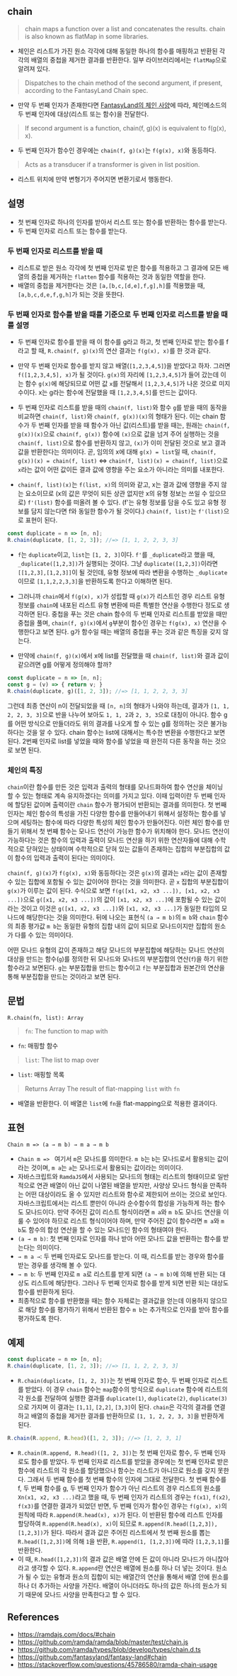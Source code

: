 ## chain

> chain maps a function over a list and concatenates the results. chain is also known as flatMap in some libraries.
- 체인은 리스트가 가진 원소 각각에 대해 동일한 하나의 함수를 매핑하고 반환된 각각의 배열의 중첩을 제거한 결과를 반환한다. 일부 라이브러리에서는 `flatMap`으로 알려져 있다.

> Dispatches to the chain method of the second argument, if present, according to the FantasyLand Chain spec.
- 만약 두 번째 인자가 존재한다면 [FantasyLand의 체인 사양](https://github.com/fantasyland/fantasy-land#chain)에 따라, 체인메소드의 두 번째 인자에 대상(리스트 또는 함수)을 전달한다.

> If second argument is a function, chain(f, g)(x) is equivalent to f(g(x), x).
- 두 번째 인자가 함수인 경우에는 `chain(f, g)(x)`는 `f(g(x), x)`와 동등하다.

> Acts as a transducer if a transformer is given in list position.
- 리스트 위치에 만약 변형기가 주어지면 변환기로서 행동한다.

## 설명

- 첫 번째 인자로 하나의 인자를 받아서 리스트 또는 함수를 반환하는 함수를 받는다. 
- 두 번째 인자로 리스트 또는 함수를 받는다.

### 두 번째 인자로 리스트를 받을 때

- 리스트로 받은 원소 각각에 첫 번째 인자로 받은 함수를 적용하고 그 결과에 모든 배열의 중첩을 제거하는 `flatten` 함수를 적용하는 것과 동일한 역할을 한다.
- 배열의 중첩을 제거한다는 것은 `[a,[b,c,[d,e],f,g],h]`를 적용했을 때, `[a,b,c,d,e,f,g,h]`가 되는 것을 뜻한다.

### 두 번째 인자로 함수를 받을 때를 기준으로 두 번째 인자로 리스트를 받을 때를 설명

- 두 번째 인자로 함수를 받을 때 이 함수를 g라고 하고, 첫 번째 인자로 받는 함수를 f라고 할 때, `R.chain(f, g)(x)`의 연산 결과는 `f(g(x), x)`를 한 것과 같다.

- 만약 두 번째 인자로 함수를 받지 않고 배열(`[1,2,3,4,5]`)을 받았다고 하자. 그러면 `f([1,2,3,4,5], x)`가 될 것이다. `g(x)`의 자리에 `[1,2,3,4,5]`가 들어 갔는데 이는 함수 `g(x)`에 해당되므로 어떤 값 `x`를 전달해서 `[1,2,3,4,5]`가 나온 것으로 미지수이다. x는 g라는 함수에 전달했을 때 `[1,2,3,4,5]`를 만드는 값이다.

- 두 번째 인자로 리스트를 받을 때의 `chain(f, list)`와 함수 `g`를 받을 때의 동작을 비교하면 `chain(f, list)`와 `chain(f, g(x))(x)`의 형태가 된다. 이는 chain 함수가 두 번째 인자를 받을 때 함수가 아닌 값(리스트)를 받을 때는, 원래는 `chain(f, g(x))(x)`으로 `chain(f, g(x))` 함수에 `(x)`으로 값을 넘겨 주어 실행하는 것을 `chain(f, list)`으로 함수를 반환하지 않고, `(x)`가 이미 전달된 것으로 보고 결과 값을 반환한다는 의미이다. 곧, 임의의 x에 대해 `g(x) = list`일 때, `chain(f, g(x))(x) = chain(f, list)` <=> `chain(f, list)(x) = chain(f, list)`으로 `x`라는 값이 어떤 값이든 결과 값에 영향을 주는 요소가 아니라는 의미를 내포한다.

- `chain(f, list)(x)`는 `f(list, x)`의 의미와 같고, x는 결과 값에 영향을 주지 않는 요소이므로 (x의 값은 무엇이 되든 상관 없지만 x의 유형 정보는 쓰일 수 있으므로) `f'(list)` 함수를 떠올려 볼 수 있다. (f'는 유형 정보를 담을 수도 있고 유형 정보를 담지 않는다면 f와 동일한 함수가 될 것이다.) `chain(f, list)`는 `f'(list)`으로 표현이 된다.

```js
const duplicate = n => [n, n];
R.chain(duplicate, [1, 2, 3]); //=> [1, 1, 2, 2, 3, 3]
```

- `f`는 `duplicate`이고, `list`는 `[1, 2, 3]`이다. `f'`를 `_duplicate`라고 했을 때, `_duplicate([1,2,3])`가 실행되는 것이다. 그냥 `duplicate([1,2,3])`이라면 `[[1,2,3],[1,2,3]]`이 될 것인데, 유형 정보에 따라 변환을 수행하는 `_duplicate`이므로 `[1,1,2,2,3,3]`을 반환하도록 한다고 이해하면 된다.

- 그러니까 `chain`에서 `f(g(x), x)`가 성립할 때 `g(x)`가 리스트인 경우 리스트 유형 정보를 `chain`에 내포된 리스트 유형 변환에 따른 특별한 연산을 수행한다 정도로 생각하면 된다. 중첩을 푸는 것은 chain 함수의 두 번째 인자로 리스트를 받았을 때만 중첩을 풀며, `chain(f, g)(x)`에서 `g`부분이 함수인 경우는 `f(g(x), x)` 연산을 수행한다고 보면 된다. g가 함수일 때는 배열의 중첩을 푸는 것과 같은 특징을 갖지 않는다.

- 만약에 `chain(f, g)(x)`에서 x에 list를 전달했을 때 `chain(f, list)`와 결과 값이 같으려면 g를 어떻게 정의해야 할까?

```js
const duplicate = n => [n, n];
const g = (v) => { return v; }
R.chain(duplicate, g)([1, 2, 3]); //=> [1, 1, 2, 2, 3, 3]
```

그런데 최종 연산이 n이 전달되었을 때 `[n, n]`의 형태가 나와야 하는데, 결과가 `[1, 1, 2, 2, 3, 3]`으로 반을 나누어 보아도 `1, 1, 2`과 `2, 3, 3`으로 대칭이 아니다. 함수 g를 어떤 방식으로 만들더라도 위의 결과를 나오게 할 수 있는 g를 정의하는 것은 불가능하다는 것을 알 수 있다. chain 함수는 list에 대해서는 특수한 변환을 수행한다고 보면된다. 2번째 인자로 list를 넣었을 때와 함수를 넣었을 때 완전히 다른 동작을 하는 것으로 보면 된다.

### 체인의 특징

`chain`이란 함수를 만든 것은 입력과 출력의 형태를 모나드화하여 함수 연산을 체이닝 할 수 있는 형태로 계속 유지하겠다는 의미를 가지고 있다. 이때 입력이란 두 번째 인자에 할당된 값이며 출력이란 `chain` 함수가 평가되어 반환되는 결과를 의미한다. 첫 번째 인자는 체인 함수의 특성을 가진 다양한 함수를 만들어내기 위해서 설정하는 함수를 넣으며 세팅하는 함수에 따라 다양한 특성의 체인 함수가 만들어진다. 이런 체인 함수를 만들기 위해서 첫 번째 함수는 모나드 연산이 가능한 함수가 위치해야 한다. 모나드 연산이 가능하다는 것은 함수의 입력과 출력이 모나드 연산을 하기 위한 연산자들에 대해 수학적으로 닫혀있는 상태이며 수학적으로 닫혀 있는 값들이 존재하는 집합의 부분집합의 값이 함수의 입력과 출력이 된다는 의미이다.

`chain(f, g)(x)`가 `f(g(x), x)`와 동등하다는 것은 `g(x)`의 결과는 `x`라는 값이 존재할 수 있는 집합에 포함될 수 있는 값이어야 한다는 것을 의미한다. 곧 `x` 집합의 부분집합이 `g(x)`가 이루는 값이 된다. 수식으로 보면 `f(g([x1, x2, x3 ...]), [x1, x2, x3 ...])`으로 `g([x1, x2, x3 ...])`의 값이 `[x1, x2, x3 ...]`에 포함될 수 있는 값이라는 것이고 이것은 `g([x1, x2, x3 ...])`와 `[x1, x2, x3 ...]`가 동일한 타입의 모나드에 해당한다는 것을 의미한다. 뒤에 나오는 표현식 `(a → m b)`의 `m b`와 `chain` 함수의 최종 평가값 `m b`는 동일한 유형의 집합 내의 값이 되므로 모나드이지만 집합의 원소가 다를 수 있는 의미이다.

어떤 모나드 유형의 값이 존재하고 해당 모나드의 부분집합에 해당하는 모나드 연산의 대상을 만드는 함수(`g`)를 정의한 뒤 모나드와 모나드의 부분집합의 연산(`f`)을 하기 위한 함수라고 보면된다. `g`는 부분집합을 만드는 함수이고 `f`는 부분집합과 원본간의 연산을 통해 부분집합을 만드는 것이라고 보면 된다.

## 문법

```
R.chain(fn, list): Array
```

> `fn`: The function to map with
- `fn`: 매핑할 함수
> `list`: The list to map over
- `list`: 매핑할 목록
> Returns Array The result of flat-mapping `list` with `fn`
- 배열을 반환한다. 이 배열은 `list`에 `fn`을 flat-mapping으로 적용한 결과이다.

## 표현

```
Chain m => (a → m b) → m a → m b
```

- `Chain m => ` 여기서 `m`은 모나드를 의미한다. `m b`는 `b`는 모나드로서 활용되는 값이라는 것이며, `m a`는 `a`는 모나드로서 활용되는 값이라는 의미이다.
- 자바스크립트와 `RamdaJS`에서 사용되는 모나드의 형태는 리스트의 형태이므로 일반적으로 연관 배열이 아닌 값이 나열된 배열을 받지만, 사양상 모나드 형식을 만족하는 어떤 대상이라도 올 수 있지만 리스트와 함수로 제한되어 쓰이는 것으로 보인다. 자바스크립트에서는 리스트 뿐만이 아니라 순수함수의 합성을 가능하게 하는 함수도 모나드이다. 만약 주어진 값이 리스트 형식이라면 `m a`와 `m b`도 모나드 연산을 이룰 수 있어야 하므로 리스트 형식이어야 하며, 만약 주어진 값이 함수라면 `m a`와 `m b`도 함수의 합성 연산을 할 수 있는 모나드인 함수의 형태여야 한다.
- `(a → m b)`: 첫 번째 인자로 인자를 하나 받아 어떤 모나드 값을 반환하는 함수를 받는다는 의미이다.
- `→ m a →`: 두 번째 인자로도 모나드를 받는다. 이 때, 리스트를 받는 경우와 함수를 받는 경우를 생각해 볼 수 있다.
- `→ m b`: 두 번째 인자로 `m a`로 리스트를 받게 되면 `(a → m b)`에 의해 반환 되는 대상도 리스트에 해당한다. 그러나 두 번째 인자로 함수를 받게 되면 반환 되는 대상도 함수를 반환하게 된다.
- 최종적으로 함수를 반환했을 때는 함수 자체로는 결과값을 얻는데 이용하지 않으므로 해당 함수를 평가하기 위해서 반환된 함수 `m b`는 추가적으로 인자를 받아 함수를 평가하도록 한다.

## 예제

```js
const duplicate = n => [n, n];
R.chain(duplicate, [1, 2, 3]); //=> [1, 1, 2, 2, 3, 3]
```

- `R.chain(duplicate, [1, 2, 3])`는 첫 번째 인자로 함수, 두 번째 인자로 리스트를 받았다. 이 경우 `chain` 함수는 `map`함수의 방식으로 `duplicate` 함수에 리스트의 각 원소를 전달하여 실행한 결과를 `duplicate(1)`, `duplicate(2)`, `duplicate(3)`으로 가지며 이 결과는 `[1,1]`, `[2,2]`, `[3,3]`이 된다. `chain`은 각각의 결과를 연결하고 배열의 중첩을 제거한 결과를 반환하므로 `[1, 1, 2, 2, 3, 3]`을 반환하게 된다.

```js
R.chain(R.append, R.head)([1, 2, 3]); //=> [1, 2, 3, 1]
```

- `R.chain(R.append, R.head)([1, 2, 3])`는 첫 번째 인자로 함수, 두 번째 인자로도 함수를 받았다. 두 번째 인자로 리스트를 받았을 경우에는 첫 번째 인자로 받은 함수에 리스트의 각 원소를 할당했으나 함수는 리스트가 아니므로 원소를 갖지 못한다. 그래서 두 번째 함수를 첫 번째 함수의 인자에 그대로 전달한다. 첫 번째 함수를 f, 두 번째 함수를 g, 두 번째 인자가 함수가 아닌 리스트의 경우 리스트의 원소를 `Xn(x1, x2, x3 ...)`라고 했을 때, 두 번째 인자가 리스트의 경우는 `f(x1)`, `f(x2)`, `f(x3)`를 연결한 결과가 되었던 반면, 두 번째 인자가 함수인 경우는 `f(g(x), x)`의 원칙에 따라 `R.append(R.head(x), x)`가 된다. 이 반환된 함수에 리스트 인자를 할당하여 `R.append(R.head(x), x)`이 되므로 `R.append(R.head([1,2,3]), [1,2,3])`가 된다. 따라서 결과 값은 주어진 리스트에서 첫 번째 원소를 뽑는 `R.head([1,2,3])`에 의해 `1`을 반환, `R.append(1, [1,2,3])`에 따라 `[1,2,3,1]`를 반환한다.
- 이 때, `R.head([1,2,3])`의 결과 값은 배열 안에 든 값이 아니라 모나드가 아니잖아라고 생각할 수 있다. `R.append`란 연산은 배열에 원소를 하나 더 넣는 것이다. 원소가 될 수 있는 유형과 원소의 집합이 되는 배열간의 연산을 통해서 배열 안에 원소를 하나 더 추가하는 사양을 가진다. 배열이 아니더라도 하나의 값은 하나의 원소가 되기 때문에 모나드 사양을 만족한다고 할 수 있다.

## References
- https://ramdajs.com/docs/#chain
- https://github.com/ramda/ramda/blob/master/test/chain.js
- https://github.com/ramda/types/blob/develop/types/chain.d.ts
- https://github.com/fantasyland/fantasy-land#chain
- https://stackoverflow.com/questions/45786580/ramda-chain-usage
